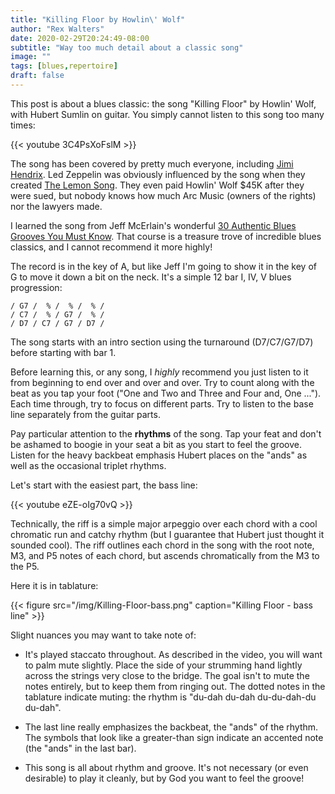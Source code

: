 ```yaml
---
title: "Killing Floor by Howlin\' Wolf"
author: "Rex Walters"
date: 2020-02-29T20:24:49-08:00
subtitle: "Way too much detail about a classic song"
image: ""
tags: [blues,repertoire]
draft: false
---
```


This post is about a blues classic: the song "Killing Floor" by Howlin\' Wolf, with Hubert Sumlin on guitar. You simply cannot listen to this song too many times:

<!-- more -->

{{< youtube 3C4PsXoFslM  >}}

The song has been covered by pretty much everyone, including [Jimi Hendrix](https://www.youtube.com/watch?v=qHuGoI3kPa4). Led Zeppelin was obviously influenced by the song when they created [The Lemon Song](https://www.youtube.com/watch?v=Zyhu2ysqKGk). They even paid Howlin' Wolf $45K after they were sued, but nobody knows how much Arc Music (owners of the rights) nor the lawyers made.

I learned the song from Jeff McErlain's wonderful [30 Authentic Blues Grooves You Must Know](https://truefire.com/blues-guitar-lessons/30-authentic-blues-grooves/c678). That course is a treasure trove of incredible blues classics, and I cannot recommend it more highly!

The record is in the key of A, but like Jeff I'm going to show it in the key of G to move it down a bit on the neck. It's a simple 12 bar I, IV, V blues progression:

    / G7 /  % /  % /  % /
    / C7 /  % / G7 /  % /
    / D7 / C7 / G7 / D7 /

The song starts with an intro section using the turnaround (D7/C7/G7/D7) before starting with bar 1.

Before learning this, or any song, I *highly* recommend you just listen to it from beginning to end over and over and over. Try to count along with the beat as you tap your foot ("One and Two and Three and Four and, One ..."). Each time through, try to focus on different parts. Try to listen to the base line separately from the guitar parts.

Pay particular attention to the **rhythms** of the song. Tap your feat and don't be ashamed to boogie in your seat a bit as you start to feel the groove. Listen for the heavy backbeat emphasis Hubert places on the "ands" as well as the occasional triplet rhythms.

Let's start with the easiest part, the bass line:

{{< youtube eZE-oIg70vQ  >}}

Technically, the riff is a simple major arpeggio over each chord with a cool chromatic run and catchy rhythm (but I guarantee that Hubert just thought it sounded cool). The riff outlines each chord in the song with the root note, M3, and P5 notes of each chord, but ascends chromatically from the M3 to the P5.

Here it is in tablature:

{{< figure src="/img/Killing-Floor-bass.png" caption="Killing Floor - bass line" >}}

Slight nuances you may want to take note of:

* It's played staccato throughout. As described in the video, you will want to palm mute slightly. Place the side of your strumming hand lightly across the strings very close to the bridge. The goal isn't to mute the notes entirely, but to keep them from ringing out. The dotted notes in the tablature indicate muting: the rhythm is "du-dah du-dah du-du-dah-du du-dah".

* The last line really emphasizes the backbeat, the "ands" of the rhythm. The symbols that look like a greater-than sign indicate an accented note (the "ands" in the last bar).

* This song is all about rhythm and groove. It's not necessary (or even desirable) to play it cleanly, but by God you want to feel the groove!

